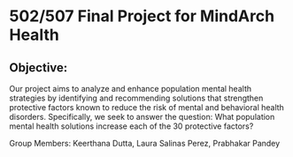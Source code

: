 # 502/507 Final Project for MindArch Health

## Objective: 
Our project aims to analyze and enhance population mental health strategies by identifying and recommending solutions that strengthen protective factors known to reduce the risk of mental and behavioral health disorders. Specifically, we seek to answer the question: What population mental health solutions increase each of the 30 protective factors?

Group Members: Keerthana Dutta, Laura Salinas Perez, Prabhakar Pandey 
